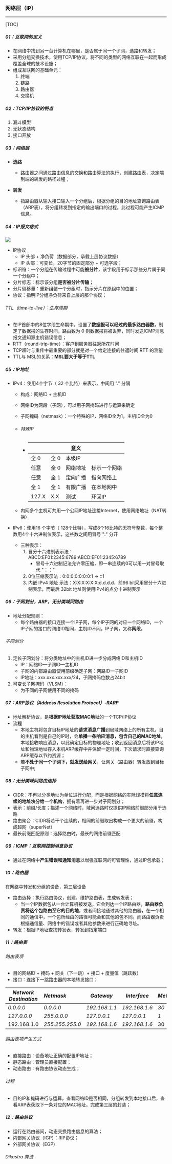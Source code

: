 ### 网络层（IP）

------

[TOC]

##### 01：互联网的定义

- 在网络中找到另一台计算机在哪里，是否属于同一个子网，选路和转发；
- 采用分组交换技术，使用TCP/IP协议，将不同的类型的网络互联在一起而形成覆盖全球的技术设施；
- 组成互联网的基础单元：
  1. 终端
  2. 链路
  3. 路由器
  4. 交换机

##### 02：TCP/IP协议的特点

1. 漏斗模型
2. 无状态结构
3. 接口开放

##### 03：网络层

- **选路**
  - 路由器之间通过路由信息的交换和路由算法的执行，创建路由表，决定端到端的转发的路径过程；
  
- **转发**
  - 指路由器从输入接口输入一个分组后，根据分组的目的地址查询路由表（ARP表），将分组转发到指定的输出端口的过程。此过程可能产生ICMP信息。

##### 04：IP报文格式

![](/Users/likang/Code/Git/Network/01：计算机网络/photos/IP.png)

- IP协议
  - IP 头部 +  净负荷（数据部分，承载上层协议数据）
  - IP 头部：可变长，20字节的固定部分 + 可选字段；
- 标识符：一个分组在传输过程中可能**被分片**，该字段用于标示那些分片属于同一个分组中；
- 分片标志：标示该分组**是否被分片传输**；
- 分片偏移量：重新组装一个分组时，指示分片在原组中的位置；
- 协议：指明IP分组净负荷来自上层的那个协议；

###### TTL（time-to-live）：生存周期

- 在IP首部中的8位字段生命期中，设置了**数据报可以经过的最多路由器数**，制定了数据报的生存时间，路由数为 0 则数据报将被丢弃，同时发送ICMP消息报文通知源主机错误信息；
- RTT（round-trip-time）：客户到服务器往返所花时间
- TCP超时与重传中最重要的部分就是对一个给定连接的往返时间 RTT 的测量
- TTL与 MSL的关系：**MSL要大于等于TTL**

##### 05：IP地址

- IPv4：使用4个字节（ 32 个比特）来表示，中间用 "." 分隔

  - 构成：网络ID + 主机ID 

  - 网络ID为网段（子网），可以用子网掩码进行与运算来确定

  - 子网掩码（netmask）：一个特殊的IP，网络ID全为1，主机ID全为0

  - ###### 特殊IP

    - | <net> | <host> | 意义     |              |
      | ----- | ------ | -------- | ------------ |
      | 全 0  | 全 0   | 本级IP   |              |
      | 任意  | 全 0   | 网络地址 | 标示一个网络 |
      | 任意  | 全 1   | 定向广播 | 指向网络上   |
      | 全 1  | 全 1   | 有限广播 | 在本地网中   |
      | 127.X | X.X    | 测试     | 环回IP       |

  - 内网多个主机可共用一个公网IP地址连接Internet，使用网络地址（NAT转换）

- IPv6：使用16 个字节（ 128个比特），写成8个16比特的无符号整数，每个整数用4个十六进制位表示，这些数之间用冒号 ":" 分开

  - 三种表示：
    1. 冒分十六进制表示法：ABCD:EF01:2345:6789:ABCD:EF01:2345:6789
       - 冒号十六进制记法允许零压缩，即一串连续的0可以用一对冒号取代 "：："
    2. 0位压缩表示法：0:0:0:0:0:0:0:1 → ::1
    3. 内嵌 IPv4 地址 示法：X:X:X:X:X:X:d.d.d.d，前96 bit采用冒分十六进制表示，而最后 32bit 地址则使用IPv4的点分十进制表示

##### 06：子网划分，ARP，无分类域间路由

- 地址分配规则：
  - 每个路由器的接口连接一个IP子网，每个IP子网的对应一个网络ID，一个IP子网的接口的网络ID相同，主机ID不同，IP子网，又称**网段**。

###### 子网划分

1. 定长子网划分：将分类地址中的主机ID进一步分成网络ID和主机ID
   - IP：网络ID—子网ID—主机ID
   - 子网的内部路由器使用前缀确定子网：网路ID—子网ID
   - IP地址：xxx.xxx.xxx.xxx/24，子网掩码位数占24bit
2. 可变长子网掩码（VLSM）：
   - 为不同的子网使用不同的掩码

##### 07：ARP协议（Address Resolution Protocol）-RARP

- 地址解析协议，是**根据IP地址获取MAC地址**的一个TCP/IP协议
- 流程
  - 本地主机将包含目标IP地址的**请求消息广播**到局域网络上的所有主机，目的主机看到是自己的IP时，会**单播一条响应消息，包含自己的MAC地址**，本地接收响应消息，以此确定目标的物理地址；收到返回消息后将该IP地址和物理地址存入本机ARP缓存中并保留一定时间，下次请求时直接查询ARP缓存以节约资源；
  - 若**不处于同一个子网下，就发送给网关**，让网关（路由器）转发放到目标子网中;

##### 08：无分类域间路由选择

- CIDR：不再以分类地址为单位进行分配，而是根据网络的实际规模将**任意连续的地址块分给一个机构**，拥有着再进一步对子网划分；
- 表示：前缀/长度；描述一个网络时，域间选路时仅提供IP网络前缀部分用于选路
- 路由聚合：CIDR将若干个连续的，相同的前缀取出构成一个更大的前缀，构成超网（superNet）
- 最长前缀匹配原则：选择路由时，最长的网络前缀匹配

##### 09：ICMP：互联网控制消息协议

- 通过在网络中**产生错误和通知消息**以增强互联网的可管理性，通过IP包承载；

##### 10：路由器

在网络中转发和分组的设备，第三层设备

- 路由选择：执行路由协议，创建、维护路由表，生成转发表；
  - 当一个IP数据包从一台计算机被发送，它会到达一个IP路由器，**路由器负责将这个包路由至它的目的地**，或者间接地通过其他的路由器，在一个相同的通信中，一个包所经由的路径可能会和其他的包不同。而路由器负责根据通信量、网络中的错误或者其他参数来进行正确地寻址。
- 转发：根据IP地址查找转发表，转发到指定端口

##### 11：路由表

###### 路由表项

- 目的网络ID +  掩码 +  网关（下一跳）+ 接口 + 度量值（跳跃数）
- 接口：连接下一跳路由器的本地转发接口；

| *Network Destination* | *Netmask*       | *Gateway*     | *Interface*   | *Metric* |
| --------------------- | :-------------- | ------------- | ------------- | -------- |
| *0.0.0.0*             | *0.0.0.0*       | *192.168.1.1* | *192.168.1.6* | *30*     |
| *127.0.0.0*           | *255.0.0.0*     | *127.0.0.1*   | *127.0.0.1*   | *1*      |
| 192.168.1.0           | *255.255.255.0* | *192.168.1.6* | *192.168.1.6* | 30       |

###### 路由表项产生方式

- 直接路由：设备地址正确的配置IP地址；
- 静态路由：管理员直接配置；
- 动态路由：有路由协议动态生成；

###### 过程

- 目的IP和掩码进行与运算，查看网络ID是否相同，分组转发到本地接口后，查看ARP表获取下一条对应的MAC地址，完成第三层的封装；

##### 12：路由协议

- 运行在路由器间，动态交换路由信息的算法；
- 内部网关协议（IGP）：RIP协议；
- 外部网关协议（EGP）

###### Dikastra 算法
